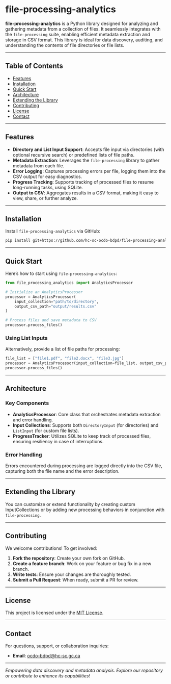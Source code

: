 # file-processing-analytics

**file-processing-analytics** is a Python library designed for analyzing and gathering metadata from a collection of files. It seamlessly integrates with the `file-processing` suite, enabling efficient metadata extraction and storage in CSV format. This library is ideal for data discovery, auditing, and understanding the contents of file directories or file lists.

---

## Table of Contents

- [Features](#features)
- [Installation](#installation)
- [Quick Start](#quick-start)
- [Architecture](#architecture)
- [Extending the Library](#extending-the-library)
- [Contributing](#contributing)
- [License](#license)
- [Contact](#contact)

---

## Features

- **Directory and List Input Support**: Accepts file input via directories (with optional recursive search) or predefined lists of file paths.
- **Metadata Extraction**: Leverages the `file-processing` library to gather metadata from each file.
- **Error Logging**: Captures processing errors per file, logging them into the CSV output for easy diagnostics.
- **Progress Tracking**: Supports tracking of processed files to resume long-running tasks, using SQLite.
- **Output to CSV**: Aggregates results in a CSV format, making it easy to view, share, or further analyze.

---

## Installation

Install `file-processing-analytics` via GitHub:

```bash
pip install git+https://github.com/hc-sc-ocdo-bdpd/file-processing-analytics.git
```

---

## Quick Start

Here’s how to start using `file-processing-analytics`:

```python
from file_processing_analytics import AnalyticsProcessor

# Initialize an AnalyticsProcessor
processor = AnalyticsProcessor(
    input_collection="path/to/directory",
    output_csv_path="output/results.csv"
)

# Process files and save metadata to CSV
processor.process_files()
```

### Using List Inputs

Alternatively, provide a list of file paths for processing:

```python
file_list = ["file1.pdf", "file2.docx", "file3.jpg"]
processor = AnalyticsProcessor(input_collection=file_list, output_csv_path="output/results.csv")
processor.process_files()
```

---

## Architecture

### Key Components

- **AnalyticsProcessor**: Core class that orchestrates metadata extraction and error handling.
- **Input Collections**: Supports both `DirectoryInput` (for directories) and `ListInput` (for custom file lists).
- **ProgressTracker**: Utilizes SQLite to keep track of processed files, ensuring resiliency in case of interruptions.

### Error Handling

Errors encountered during processing are logged directly into the CSV file, capturing both the file name and the error description.

---

## Extending the Library

You can customize or extend functionality by creating custom InputCollections or by adding new processing behaviors in conjunction with `file-processing`.

---

## Contributing

We welcome contributions! To get involved:

1. **Fork the repository**: Create your own fork on GitHub.
2. **Create a feature branch**: Work on your feature or bug fix in a new branch.
3. **Write tests**: Ensure your changes are thoroughly tested.
4. **Submit a Pull Request**: When ready, submit a PR for review.

---

## License

This project is licensed under the [MIT License](LICENSE).

---

## Contact

For questions, support, or collaboration inquiries:

- **Email**: [ocdo-bdpd@hc-sc.gc.ca](mailto:ocdo-bdpd@hc-sc.gc.ca)

---

*Empowering data discovery and metadata analysis. Explore our repository or contribute to enhance its capabilities!*